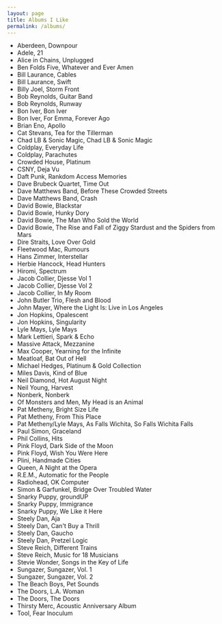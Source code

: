 ```yaml
---
layout: page
title: Albums I Like
permalink: /albums/
---
```


- Aberdeen, Downpour
- Adele, 21
- Alice in Chains, Unplugged
- Ben Folds Five, Whatever and Ever Amen
- Bill Laurance, Cables
- Bill Laurance, Swift
- Billy Joel, Storm Front
- Bob Reynolds, Guitar Band
- Bob Reynolds, Runway
- Bon Iver, Bon Iver
- Bon Iver, For Emma, Forever Ago
- Brian Eno, Apollo
- Cat Stevans, Tea for the Tillerman
- Chad LB & Sonic Magic, Chad LB & Sonic Magic
- Coldplay, Everyday Life
- Coldplay, Parachutes
- Crowded House, Platinum
- CSNY, Deja Vu
- Daft Punk, Rankdom Access Memories
- Dave Brubeck Quartet, Time Out
- Dave Matthews Band, Before These Crowded Streets
- Dave Matthews Band, Crash
- David Bowie, Blackstar
- David Bowie, Hunky Dory
- David Bowie, The Man Who Sold the World
- David Bowie, The Rise and Fall of Ziggy Stardust and the Spiders from Mars
- Dire Straits, Love Over Gold
- Fleetwood Mac, Rumours
- Hans Zimmer, Interstellar
- Herbie Hancock, Head Hunters
- Hiromi, Spectrum
- Jacob Collier, Djesse Vol 1
- Jacob Collier, Djesse Vol 2
- Jacob Collier, In My Room
- John Butler Trio, Flesh and Blood
- John Mayer, Where the Light Is: Live in Los Angeles
- Jon Hopkins, Opalescent
- Jon Hopkins, Singularity
- Lyle Mays, Lyle Mays
- Mark Lettieri, Spark & Echo
- Massive Attack, Mezzanine
- Max Cooper, Yearning for the Infinite
- Meatloaf, Bat Out of Hell
- Michael Hedges, Platinum & Gold Collection
- Miles Davis, Kind of Blue
- Neil Diamond, Hot August Night
- Neil Young, Harvest
- Nonberk, Nonberk
- Of Monsters and Men, My Head is an Animal
- Pat Metheny, Bright Size Life
- Pat Metheny, From This Place
- Pat Metheny/Lyle Mays, As Falls Wichita, So Falls Wichita Falls
- Paul Simon, Graceland
- Phil Collins, Hits
- Pink Floyd, Dark Side of the Moon
- Pink Floyd, Wish You Were Here
- Plini, Handmade Cities
- Queen, A Night at the Opera
- R.E.M., Automatic for the People
- Radiohead, OK Computer
- Simon & Garfunkel, Bridge Over Troubled Water
- Snarky Puppy, groundUP
- Snarky Puppy, Immigrance
- Snarky Puppy, We Like it Here
- Steely Dan, Aja
- Steely Dan, Can't Buy a Thrill
- Steely Dan, Gaucho
- Steely Dan, Pretzel Logic
- Steve Reich, Different Trains
- Steve Reich, Music for 18 Musicians
- Stevie Wonder, Songs in the Key of Life
- Sungazer, Sungazer, Vol. 1
- Sungazer, Sungazer, Vol. 2
- The Beach Boys, Pet Sounds
- The Doors, L.A. Woman
- The Doors, The Doors
- Thirsty Merc, Acoustic Anniversary Album
- Tool, Fear Inoculum
